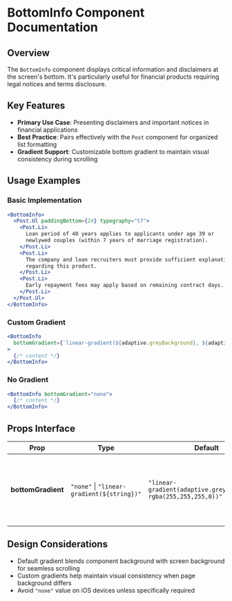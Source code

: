 # BottomInfo Component Documentation

## Overview

The `BottomInfo` component displays critical information and disclaimers at the screen's bottom. It's particularly useful for financial products requiring legal notices and terms disclosure.

## Key Features

- **Primary Use Case**: Presenting disclaimers and important notices in financial applications
- **Best Practice**: Pairs effectively with the `Post` component for organized list formatting
- **Gradient Support**: Customizable bottom gradient to maintain visual consistency during scrolling

## Usage Examples

### Basic Implementation

```jsx
<BottomInfo>
  <Post.Ul paddingBottom={24} typography="t7">
    <Post.Li>
      Loan period of 40 years applies to applicants under age 39 or
      newlywed couples (within 7 years of marriage registration).
    </Post.Li>
    <Post.Li>
      The company and loan recruiters must provide sufficient explanation
      regarding this product.
    </Post.Li>
    <Post.Li>
      Early repayment fees may apply based on remaining contract days.
    </Post.Li>
  </Post.Ul>
</BottomInfo>
```

### Custom Gradient

```jsx
<BottomInfo
  bottomGradient={`linear-gradient(${adaptive.greyBackground}, ${adaptive.blue100})`}
>
  {/* content */}
</BottomInfo>
```

### No Gradient

```jsx
<BottomInfo bottomGradient="none">
  {/* content */}
</BottomInfo>
```

## Props Interface

| Prop | Type | Default | Description |
|------|------|---------|-------------|
| **bottomGradient** | `"none"` \| `"linear-gradient(${string})"` | `"linear-gradient(adaptive.greyBackground, rgba(255,255,255,0))"` | Controls gradient appearance and background color at component base |

## Design Considerations

- Default gradient blends component background with screen background for seamless scrolling
- Custom gradients help maintain visual consistency when page background differs
- Avoid `"none"` value on iOS devices unless specifically required
